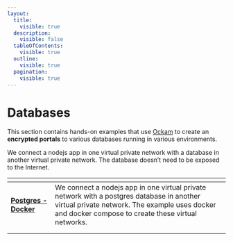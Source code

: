 ```yaml
---
layout:
  title:
    visible: true
  description:
    visible: false
  tableOfContents:
    visible: true
  outline:
    visible: true
  pagination:
    visible: true
---
```


# Databases

This section contains hands-on examples that use [Ockam](../../) to create an **encrypted portals** to various databases running in various environments.

We connect a nodejs app in one virtual private network with a database in another virtual private network. The database doesn’t need to be exposed to the Internet.

<table data-card-size="large" data-view="cards"><thead><tr><th></th><th></th></tr></thead><tbody><tr><td><a href="postgres/docker.md"><strong>Postgres - Docker</strong></a></td><td>We connect a nodejs app in one virtual private network with a postgres database in another virtual private network. The example uses docker and docker compose to create these virtual networks.</td></tr><tr><td></td><td></td></tr><tr><td></td><td></td></tr></tbody></table>





<figure><img src="../../.gitbook/assets/Screenshot 2024-02-11 at 1.32.40 PM.png" alt=""><figcaption></figcaption></figure>
